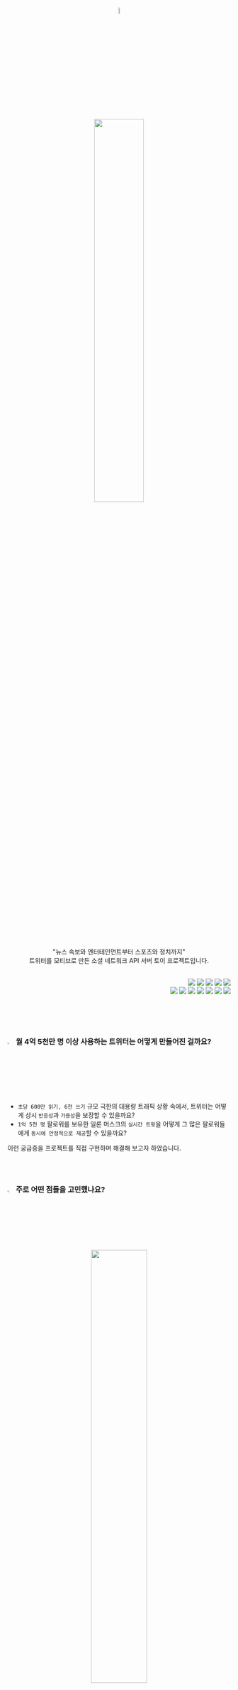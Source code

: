 <p align="center">
  <br>
  <br>
  <br>
  <div align="center"><img src="https://user-images.githubusercontent.com/71416000/266865230-90e2d7d4-56fe-4dff-b188-9b736beb6963.png" width="6%"/></div>
  <br>
  <div align="center"><img src="https://user-images.githubusercontent.com/71416000/267307351-7ba53886-9cc9-417e-9eff-14917aebe0b7.png" width="47%"/></div>
  <br>
</p>

<p align="center">"뉴스 속보와 엔터테인먼트부터 스포츠와 정치까지"<br> <span>트위터</span>를 모티브로 만든 소셜 네트워크 API 서버 토이 프로젝트입니다.</p>

<br>

<div align="right">
  <img src="https://img.shields.io/badge/Java-04B078?style=flat-square&logo=Java&logoColor=FFFFFF"/>
  <img src="https://img.shields.io/badge/Spring-04B078?style=flat-square&logo=Spring&logoColor=FFFFFF"/>
  <img src="https://img.shields.io/badge/SpringBoot-04B078?style=flat-square&logo=SpringBoot&logoColor=FFFFFF"/>
  <img src="https://img.shields.io/badge/Gradle-04B078?style=flat-square&logo=gradle&Color=FFFFFF"/>
  <img src="https://img.shields.io/badge/Mybatis-04B078?style=flat-square&logoColor=FFFFFF"/>
  <br>
  <img src="https://img.shields.io/badge/Mysql-04B078?style=flat-square&logo=MySql&logoColor=FFFFFF"/>
  <img src="https://img.shields.io/badge/Redis-04B078?style=flat-square&logo=Redis&logoColor=FFFFFF"/>
  <img src="https://img.shields.io/badge/Jenkins-04B078?style=flat-square&logo=Jenkins&logoColor=FFFFFF"/>
  <img src="https://img.shields.io/badge/Git-04B078?style=flat-square&logo=Git&logoColor=FFFFFF"/>
  <img src="https://img.shields.io/badge/GitHub-04B078?style=flat-square&logo=GitHub&logoColor=FFFFFF"/>
  <img src="https://img.shields.io/badge/NCP-04B078?style=flat-square&logo=Naver&logoColor=FFFFFF"/>
  <img src="https://img.shields.io/badge/intellij-04B078?style=flat-square&logo=intellijidea&Color=FFFFFF"/>
</div>

<br>
<br>
<br>
<br>





### <img src="https://user-images.githubusercontent.com/71416000/267310457-c5136192-dbbe-4466-b02a-6b73f6a31e93.png" width="3%"/> 월 4억 5천만 명 이상 사용하는 트위터는 어떻게 만들어진 걸까요?

* `초당 600만 읽기, 6천 쓰기` 규모 극한의 대용량 트래픽 상황 속에서, 트위터는 어떻게 상시 `반응성`과 `가용성`을 보장할 수 있을까요?
* `1억 5천 명` 팔로워를 보유한 일론 머스크의 `실시간 트윗`을 어떻게 그 많은 팔로워들에게 `동시에 안정적으로 제공`할 수 있을까요?

이런 궁금증을 프로젝트를 직접 구현하며 해결해 보고자 하였습니다.

<br>
<br>





### <img src="https://user-images.githubusercontent.com/71416000/267310457-c5136192-dbbe-4466-b02a-6b73f6a31e93.png" width="3%"/> 주로 어떤 점들을 고민했나요?


<div align="center"><img src="https://user-images.githubusercontent.com/71416000/267387690-39471fd3-f7f9-4184-8ddd-e8500f6a0b81.png" width="50%"></div>

<br>

* `변경`과 `유지보수`가 용이한 `객체지향적인 디자인`은 어떻게 적용하는지
* 확장성 있고 자원 기반의 균일한 `RESTful API`는 어떻게 설계되어야 하는지
* 성능을 위해 `DB 인덱스`를 어떻게 구성해야 하는지
* SQL, NoSQL 등 `최적의 저장소` 선택 기준에 어떤 것이 있는지
* 어떻게 `가용성`을 보장할 수 있고 `트레이드 오프`는 무엇인지
* `분산 트랜잭션의 한계`는 무엇이고 어떻게 신뢰성 있는 애플리케이션을 구현할 수 있을지
* `API 테스트, 부하 테스트` 등 서비스 기능 검증을 위한 다양한 테스트를 어떻게 수행하는지
* 원활한 `협업`을 위한 `코딩 컨벤션`, `문서화`, `github 소통(이슈, PR)`은 어떻게 해야 하는지

실제 서비스의 실무 상황을 가정하며 프로젝트를 진행하였습니다. 

<br>
<br>





### <img src="https://user-images.githubusercontent.com/71416000/267310457-c5136192-dbbe-4466-b02a-6b73f6a31e93.png" width="3%"/> 프로젝트 구성도

<img src="https://user-images.githubusercontent.com/71416000/268357715-b82cc893-47d9-4426-919a-165e4c9520ae.jpg">

<br>
<br>





<div><h3><img src="https://user-images.githubusercontent.com/71416000/267310457-c5136192-dbbe-4466-b02a-6b73f6a31e93.png" width="3%"/> 핵심 기능 API 시퀀스 다이어그램</h3></div>

<img src="https://user-images.githubusercontent.com/71416000/268354959-121ca480-172b-4c94-a05a-9177c878ebae.png">
<img src="https://user-images.githubusercontent.com/71416000/268354110-07d1aa4d-c8d4-400d-9afe-13937dd65cc7.png">

<br>
<br>





### <img src="https://user-images.githubusercontent.com/71416000/267310457-c5136192-dbbe-4466-b02a-6b73f6a31e93.png" width="3%"/> 주요 기술적 고민과 문제 해결 과정

* 읽기 및 쓰기 성능 개선 및 고가용성을 위한 Redis Cluster 구성하기([#81](https://github.com/f-lab-edu/twitter-clone/pull/81))

* Redis Pub/Sub을 활용한 비동기 메시징으로 다중 저장소 및 데이터 분산 처리 환경에서 데이터 정합성 보장하기([#73](https://github.com/f-lab-edu/twitter-clone/pull/73))

* Redis Pipeline을 활용한 일괄 처리로 성능 개선하기([#73](https://github.com/f-lab-edu/twitter-clone/pull/73))

* 보안을 위해 사용자 인증 세션 저장소의 빈 스코프를 요청 단위로 설정하기([#71](https://github.com/f-lab-edu/twitter-clone/pull/71))

* Redis Session으로 확장성 있는 사용자 인증 및 로그인 구현 환경 구축하기([#71](https://github.com/f-lab-edu/twitter-clone/pull/71))

* nGrinder를 활용한 부하 테스트로 성능 검증하기([#70](https://github.com/f-lab-edu/twitter-clone/pull/70))

* MySQL 복제를 위한 쿼리 요청 분기와 지연 처리 프록시 설정하기([#69](https://github.com/f-lab-edu/twitter-clone/pull/69))

* Redis 세션 저장소와 캐싱 저장소 분리로 성능 개선하기([#68](https://github.com/f-lab-edu/twitter-clone/pull/68))

* 트윗 쓰기 시점에 팔로워 개별 타임라인에 캐싱(fan-out)하여 읽기 집중 부하 문제 해결하기([#65](https://github.com/f-lab-edu/twitter-clone/pull/65))

* 스프링 IoC/DI 원리를 적용해 설정파일로 유연하게 기능 동작 방식 변경 및 제어 하기([#65](https://github.com/f-lab-edu/twitter-clone/pull/65))

* Spring의 ArgumentResolver를 활용해 세션 유지중 사용자 정보 자동획득 기능 구현하기([#62](https://github.com/f-lab-edu/twitter-clone/pull/62))

* 스프링 AOP로 로그인 여부를 확인하는 중복로직 제거하기([#61](https://github.com/f-lab-edu/twitter-clone/pull/61))

* 생성자 주입 방식과 setter를 제거한 불변성 객체 설계로 스레드 안전성 높이기([#56](https://github.com/f-lab-edu/twitter-clone/pull/56))

* 사용자의 계정 삭제요청을 soft delete 방식으로 처리해 저장소의 데이터 정합성 보호하기([#53](https://github.com/f-lab-edu/twitter-clone/pull/53))

* Spring REST Docs와 Spring HATEOAS를 활용해 변경에 독립적이고 협업에 용이한 API 문서 생성하기([#42](https://github.com/f-lab-edu/twitter-clone/pull/42))


<br>
<br>


### <img src="https://user-images.githubusercontent.com/71416000/267310457-c5136192-dbbe-4466-b02a-6b73f6a31e93.png" width="3%"/> API 문서

<p align="center">
  <img src="https://user-images.githubusercontent.com/71416000/268426514-bc4ca03e-a472-42a8-a742-82b48e96cdaf.gif"/>
</p>

* `Spring REST Docs`와 `Spring HATEOAS`를 활용해 로이 필딩의 REST 요건을 충족하는, 변화에 독립적이며 자가충족하는 API 문서를 작성하였습니다(API 개발중 시점의 샘플입니다).
* [[클릭] API 문서 페이지 방문하기 ✨](https://gorgeous-mandazi-651201.netlify.app)

<br>
<br>





### <img src="https://user-images.githubusercontent.com/71416000/267310457-c5136192-dbbe-4466-b02a-6b73f6a31e93.png" width="3%"/> 스키마 ERD

<img src="https://user-images.githubusercontent.com/71416000/268024847-4ad2a1b6-e58d-47e6-9968-081226443b9a.png">
